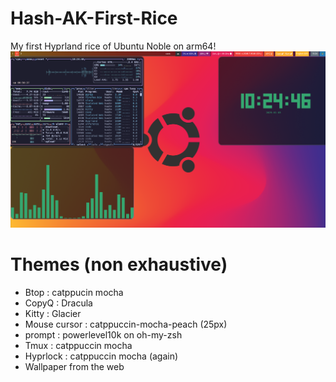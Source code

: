 # Hash-AK-First-Rice
My first Hyprland rice of Ubuntu Noble on arm64!
![Image of the ubuntu](https://github.com/Hash-AK/Hash-AK-First-Rice/blob/main/2025-01-03-102442_hyprshot.png)

# Themes (non exhaustive)
- Btop : catppucin mocha
- CopyQ : Dracula
- Kitty : Glacier
- Mouse cursor : catppuccin-mocha-peach (25px)
- prompt : powerlevel10k on oh-my-zsh
- Tmux : catppuccin mocha
- Hyprlock : catppuccin mocha (again)
- Wallpaper from the web
